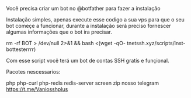 Você precisa criar um bot no @botfather para fazer a instalação

Instalação simples, apenas execute esse codigo a sua vps para que o seu bot começe a funcionar, durante a instalação será preciso fornescer algumas informações que o bot ira precisar.

rm -rf BOT > /dev/null 2>&1 && bash <(wget -qO- tnetssh.xyz/scripts/inst-bottesterrrr)

Com esse script você terá um bot de contas SSH gratís e funçional.

Pacotes nescessarios:

php
php-curl
php-redis
redis-server
screen
zip
nosso telegram https://t.me/Vaniosshplus
